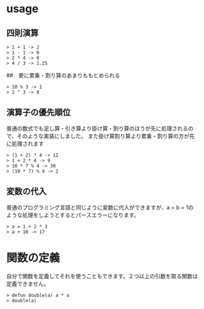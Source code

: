 # usage 
## 四則演算
```
> 1 + 1 -> 2
> 1 - 1 -> 0
> 2 * 4 -> 8
> 4 / 3 -> 1.25
```

##　更に累乗・割り算のあまりももとめられる
```
> 10 % 3 -> 1
> 2 ^ 3 -> 8
```

## 演算子の優先順位
普通の数式でも足し算・引き算より掛け算・割り算のほうが先に処理されるので、そのような実装にしました。
また掛け算割り算より累乗・割り算の方が先に処理されます

```
> (1 + 2) * 4 -> 12
> 1 + 2 * 4 -> 9
> 10 * 7 % 4 -> 30
> (10 * 7) % 4 -> 2
```

## 変数の代入

普通のプログラミング言語と同じように変数に代入ができますが、a = b = 1のような処理をしようとするとパースエラーになります。

```
> a = 1 + 2 * 3
> a + 10 -> 17
```

# 関数の定義
自分で関数を定義してそれを使うこともできます。２つ以上の引数を取る関数は定義できません。

```
> defun double(a) a * a
> double(a)
```
